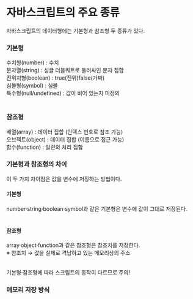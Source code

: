# 자바스크립트의 주요 종류
자바스크립트의 데이터형에는 기본형과 참조형 두 종류가 있다.

### 기본형

수치형(number) : 수치	<br/>
문자열(string) : 싱글 더블쿼트로 둘러싸인 문자 집합	<br/>
진위치형(boolean) : true(진위)false(가짜)	<br/>
심볼형(symbol) : 심볼 <br/>
특수형(null/undefined) : 값이 비어 있는지 미정의	<br/>
<br/>

### 참조형

배열(array) : 데이터 집합 (인덱스 번호로 참조 가능)	<br/>
오브젝트(object) : 데이터 집합 (이름으로 접근 가능)	<br/>
함수(function) : 일련의 처리 집합	<br/>

### 기본형과 참조형의 차이
이 두 가지 차이점은 값을 변수에 저장하는 방법이다.

#### 기본형
number·string·boolean·symbol과 같은 기본형은 변수에 값이 그대로 저장된다.
<br/><br/>


#### 참조형
array·object·function과 같은 참조형은 참조치를 저장한다. <br/>
※ 참조치 → 값을 실제로 격납하고 있는 메모리상의 주소<br/><br/>

기본형·참조형에 따라 스크립트의 동작이 다르므로 주의!

### 메모리 저장 방식



